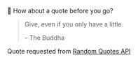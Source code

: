 📣 How about a quote before you go?

> Give, even if you only have a little.
>
> <p>- The Buddha</p>

Quote requested from [Random Quotes API](https://github.com/lukePeavey/quotable)
